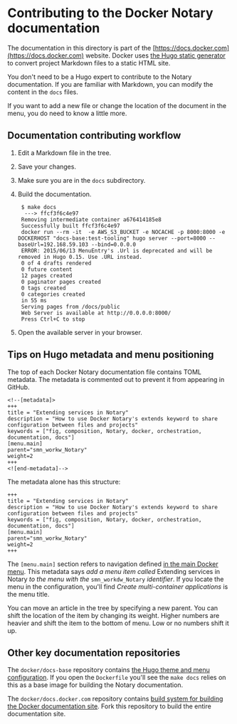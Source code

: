 <!--[metadata]>
+++
draft = true
+++
<![end-metadata]-->

# Contributing to the Docker Notary documentation

The documentation in this directory is part of the [https://docs.docker.com](https://docs.docker.com) website.  Docker uses [the Hugo static generator](https://gohugo.io/getting-started/) to convert project Markdown files to a static HTML site.

You don't need to be a Hugo expert to contribute to the Notary documentation. If you are familiar with Markdown, you can modify the content in the `docs` files.  

If you want to add a new file or change the location of the document in the menu, you do need to know a little more.

## Documentation contributing workflow

1. Edit a Markdown file in the tree.

2. Save your changes.

3. Make sure you are in the `docs` subdirectory.

4. Build the documentation.

        $ make docs
         ---> ffcf3f6c4e97
        Removing intermediate container a676414185e8
        Successfully built ffcf3f6c4e97
        docker run --rm -it  -e AWS_S3_BUCKET -e NOCACHE -p 8000:8000 -e DOCKERHOST "docs-base:test-tooling" hugo server --port=8000 --baseUrl=192.168.59.103 --bind=0.0.0.0
        ERROR: 2015/06/13 MenuEntry's .Url is deprecated and will be removed in Hugo 0.15. Use .URL instead.
        0 of 4 drafts rendered
        0 future content 
        12 pages created
        0 paginator pages created
        0 tags created
        0 categories created
        in 55 ms
        Serving pages from /docs/public
        Web Server is available at http://0.0.0.0:8000/
        Press Ctrl+C to stop

5. Open the available server in your browser.

## Tips on Hugo metadata and menu positioning

The top of each Docker Notary documentation file contains TOML metadata. The metadata is commented out to prevent it from appearing in GitHub.

    <!--[metadata]>
    +++
    title = "Extending services in Notary"
    description = "How to use Docker Notary's extends keyword to share configuration between files and projects"
    keywords = ["fig, composition, Notary, docker, orchestration, documentation, docs"]
    [menu.main]
    parent="smn_workw_Notary"
    weight=2
    +++
    <![end-metadata]-->  

The metadata alone has this structure:

    +++
    title = "Extending services in Notary"
    description = "How to use Docker Notary's extends keyword to share configuration between files and projects"
    keywords = ["fig, composition, Notary, docker, orchestration, documentation, docs"]
    [menu.main]
    parent="smn_workw_Notary"
    weight=2
    +++
    
The `[menu.main]` section refers to navigation defined [in the main Docker menu](https://github.com/docker/docs-base/blob/hugo/config.toml). This metadata says *add a menu item called* Extending services in Notary *to the menu with the* `smn_workdw_Notary` *identifier*.  If you locate the menu in the configuration, you'll find *Create multi-container applications* is the menu title.

You can move an article in the tree by specifying a new parent. You can shift the location of the item by changing its weight.  Higher numbers are heavier and shift the item to the bottom of menu. Low or no numbers shift it up.


## Other key documentation repositories

The `docker/docs-base` repository contains [the Hugo theme and menu configuration](https://github.com/docker/docs-base). If you open the `Dockerfile` you'll see the `make docs` relies on this as a base image for building the Notary documentation.
    
The `docker/docs.docker.com` repository contains [build system for building the Docker documentation site](https://github.com/docker/docs.docker.com). Fork this repository to build the entire documentation site.

